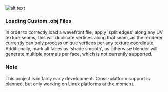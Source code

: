 

![alt text](https://github.com/jimdox/black_box/blob/master/juno_engine/res/juno-s.jpg)





### Loading Custom .obj Files
In order to correctly load a wavefront file, apply 'split edges' along any UV texture seams, this will duplicate vertices along that seam, as the renderer currently can only process unique vertices per any texture coordinate. Additionally, mark all faces as 'shade smooth', as otherwise blender will generate multiple normals per face, which is not currently supported.


### Note
This project is in fairly early development. Cross-platform support is planned, but only working on Linux platforms at the moment.

    